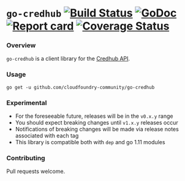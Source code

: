 # `go-credhub` [![Build Status](https://travis-ci.org/cloudfoundry-community/go-credhub.svg?branch=master)](https://travis-ci.org/cloudfoundry-community/go-credhub)  [![GoDoc](https://godoc.org/github.com/cloudfoundry-community/go-credhub?status.svg)](http://godoc.org/github.com/cloudfoundry-community/go-credhub) [![Report card](https://goreportcard.com/badge/github.com/cloudfoundry-community/go-credhub)](https://goreportcard.com/report/github.com/cloudfoundry-community/go-credhub) [![Coverage Status](https://coveralls.io/repos/github/cloudfoundry-community/go-credhub/badge.svg?branch=master)](https://coveralls.io/github/cloudfoundry-community/go-credhub?branch=master)

### Overview

`go-credhub` is a client library for the [Credhub API](https://credhub-api.cfapps.io).

### Usage

```
go get -u github.com/cloudfoundry-community/go-credhub
```

### Experimental

* For the foreseeable future, releases will be in the `v0.x.y` range
* You should expect breaking changes until `v1.x.y` releases occur
* Notifications of breaking changes will be made via release notes associated with each tag
* This library is compatible both with `dep` and go 1.11 modules

### Contributing

Pull requests welcome.
